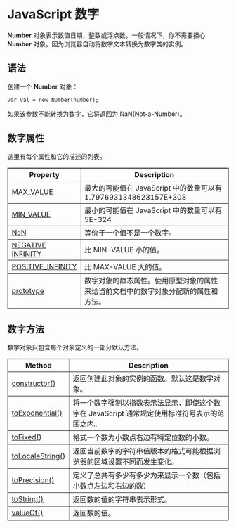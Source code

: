 # JavaScript 数字

**Number** 对象表示数值日期，整数或浮点数。一般情况下，你不需要担心 **Number** 对象，因为浏览器自动将数字文本转换为数字类的实例。  

## 语法  
 
创建一个 **Number** 对象：  

```
var val = new Number(number);
```

如果该参数不能转换为数字，它将返回为 NaN(Not-a-Number)。

## 数字属性

这里有每个属性和它的描述的列表。

<table border="1">  
<tr>
<th>Property</th>
<th>Description</th>
</tr>
<tr>
<td><a href="http://www.tutorialspoint.com/javascript/number_max_value.htm">MAX_VALUE</a></td>
<td>最大的可能值在 JavaScript 中的数量可以有 1.7976931348623157E+308 </td>
</tr>
<tr>
<td><a href="http://www.tutorialspoint.com/javascript/number_min_value.htm">MIN_VALUE</a></td>
<td>最小的可能值在 JavaScript 中的数量可以有 5E-324</td>
</tr>
<tr>
<td><a href="http://www.tutorialspoint.com/javascript/number_nan.htm">NaN</a></td>
<td>等价于一个值不是一个数字。</td>
</tr>
<tr>
<td><a href="http://www.tutorialspoint.com/javascript/number_negative_infinity.htm">NEGATIVE INFINITY</a></td>
<td>比 MIN-VALUE 小的值。</td>
</tr>
<tr>
<td><a href="http://www.tutorialspoint.com/javascript/number_positive_infinity.htm">POSITIVE_INFINITY</a></td>
<td>比 MAX-VALUE 大的值。</td>
</tr>
<tr>
<td><a href="http://www.tutorialspoint.com/javascript/object_prototype.htm">prototype</a></td>
<td>数字对象的静态属性。使用原型对象的属性来给当前文档中的数字对象分配新的属性和方法。</td>
</tr>
</table>


## 数字方法

数字对象只包含每个对象定义的一部分默认方法。

<table border="1">
<tr>
<th>Method</th>
<th>Description</th>
</tr>
<td><a href="http://www.tutorialspoint.com/javascript/number_constructor.htm">constructor()</a></td>
<td>返回创建此对象的实例的函数。默认这是数字对象。</td>
</tr>
<tr>
<td><a href="http://www.tutorialspoint.com/javascript/number_toexponential.htm">toExponential()</a></td>
<td>将一个数字强制以指数表示法显示，即使这个数字在 JavaScript 通常规定使用标准符号表示的范围之内。</td>
</tr>
<tr>
<td><a href="http://www.tutorialspoint.com/javascript/number_tofixed.htm">toFixed()</a></td>
<td>格式一个数为小数点右边有特定位数的小数。</td>
</tr>
<tr>
<td><a href="http://www.tutorialspoint.com/javascript/number_tolocalestring.htm">toLocaleString()</a></td>
<td>返回当前数字的字符串值版本的格式可能根据浏览器的区域设置不同而发生变化。</td>
</tr>
<tr>
<td><a href="http://www.tutorialspoint.com/javascript/number_toprecision.htm">toPrecision()</a></td>
<td>
定义了总共有多少有多少为来显示一个数（包括小数点左边和右边的数）</td>
</tr>
<tr>
<td><a href="http://www.tutorialspoint.com/javascript/number_tostring.htm">toString()</a></td>
<td>返回数的值的字符串表示形式。</td>
</tr>
<tr>
<td><a href="http://www.tutorialspoint.com/javascript/number_valueof.htm">valueOf()</a></td>
<td>返回数的值。</td>
</tr>
</table>












